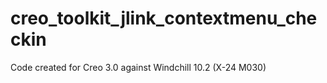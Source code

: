 # creo_toolkit_jlink_contextmenu_checkin
Code created for Creo 3.0 against Windchill 10.2 (X-24 M030)
